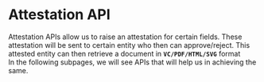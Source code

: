 # Attestation API

Attestation APIs allow us to raise an attestation for certain fields. These attestation will be sent to certain entity who then can approve/reject. This attested entity can then retrieve a document in **`VC/PDF/HTML/SVG`** format\
In the following subpages, we will see APIs that will help us in achieving the same.

